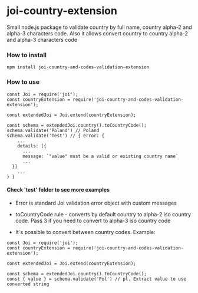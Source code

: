 # joi-country-extension
Small node.js package to validate country by full name, country alpha-2 and alpha-3 characters code. Also it allows convert country to country alpha-2 and alpha-3 characters code

### How to install

```
npm install joi-country-and-codes-validation-extension
```

### How to use

```
const Joi = require('joi');
const countryExtension = require('joi-country-and-codes-validation-extension');

const extendedJoi = Joi.extend(countryExtension);

const schema = extendedJoi.country().toCountryCode();
schema.validate('Poland') // Poland
schema.validate('Test') // { error: {
    ...
    details: [{
      ...
      message: `"value" must be a valid or existing country name`
      ...
  }]
    ...
} }
```

#### Check 'test' folder to see more examples

* Error is standard Joi validation error object with custom messages
* toCountryCode rule - converts by default country to alpha-2 iso country code. Pass 3 if you need to convert to alpha-3 iso country code

* It`s possible to convert between country codes. Example:

```
const Joi = require('joi');
const countryExtension = require('joi-country-and-codes-validation-extension');

const extendedJoi = Joi.extend(countryExtension);

const schema = extendedJoi.country().toCountryCode();
const { value } = schema.validate('Pol') // pl. Extract value to use converted string

```
